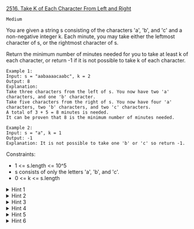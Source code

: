 [2516. Take K of Each Character From Left and Right](https://leetcode.com/problems/take-k-of-each-character-from-left-and-right/description/)

`Medium`

You are given a string s consisting of the characters 'a', 'b', and 'c' and a non-negative integer k. Each minute, you may take either the leftmost character of s, or the rightmost character of s.

Return the minimum number of minutes needed for you to take at least k of each character, or return -1 if it is not possible to take k of each character.

```
Example 1:
Input: s = "aabaaaacaabc", k = 2
Output: 8
Explanation: 
Take three characters from the left of s. You now have two 'a' characters, and one 'b' character.
Take five characters from the right of s. You now have four 'a' characters, two 'b' characters, and two 'c' characters.
A total of 3 + 5 = 8 minutes is needed.
It can be proven that 8 is the minimum number of minutes needed.

Example 2:
Input: s = "a", k = 1
Output: -1
Explanation: It is not possible to take one 'b' or 'c' so return -1.
```

Constraints:

- 1 <= s.length <= 10^5
- s consists of only the letters 'a', 'b', and 'c'.
- 0 <= k <= s.length

<details>
<summary>Hint 1</summary>

Start by counting the frequency of each character and checking if it is possible.

</details>

<details>
<summary>Hint 2</summary>

If you take x characters from the left side, what is the minimum number of characters you need to take from the right side? Find this for all values of x in the range 0 ≤ x ≤ s.length.

</details>

<details>
<summary>Hint 3</summary>

Use a two-pointers approach to avoid computing the same information multiple times.

</details>

<details>
<summary>Hint 4</summary>

Start by counting the frequency of each character and checking if it is possible.

</details>

<details>
<summary>Hint 5</summary>

If you take x characters from the left side, what is the minimum number of characters you need to take from the right side? Find this for all values of x in the range 0 ≤ x ≤ s.length.

</details>

<details>
<summary>Hint 6</summary>

Use a two-pointers approach to avoid computing the same information multiple times.

</details>